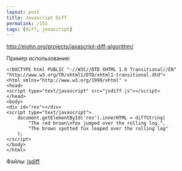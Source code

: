 ```yaml
---
layout: post
title: Javascript Diff
permalink: /151
tags: [diff, javascript]
---
```


<http://ejohn.org/projects/javascript-diff-algorithm/>

Пример использования:

    <!DOCTYPE html PUBLIC "-//W3C//DTD XHTML 1.0 Transitional//EN" "http://www.w3.org/TR/xhtml1/DTD/xhtml1-transitional.dtd">
    <html xmlns="http://www.w3.org/1999/xhtml" >
    <head>
    <script type="text/javascript" src="jsdiff.js"></script>
    </head>
    <body>
    <div id="res"></div>
    <script type="text/javascript">
        document.getElementById('res').innerHTML = diffString(
            "The red brown\nfox jumped over the rolling log.",
            "The brown spotted fox leaped over the rolling log"
        );
    </script>
    </body>
    </html>

Файлы: [jsdiff](http://mac-blog.org.ua/wp-content/uploads/jsdiff.zip)
